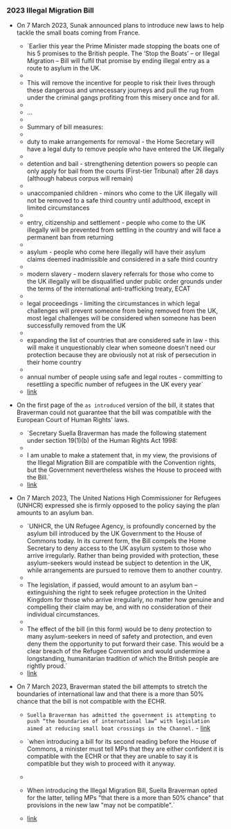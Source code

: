 ### 2023 Illegal Migration Bill
- On 7 March 2023, Sunak announced plans to introduce new laws to help tackle the small boats coming from France.
    
    - `Earlier this year the Prime Minister made stopping the boats one of his 5 promises to the British people. The ‘Stop the Boats’ – or Illegal Migration – Bill will fulfil that promise by ending illegal entry as a route to asylum in the UK.  
    -   
    - This will remove the incentive for people to risk their lives through these dangerous and unnecessary journeys and pull the rug from under the criminal gangs profiting from this misery once and for all.  
    -   
    - ...  
    -   
    - Summary of bill measures:  
    -   
    - duty to make arrangements for removal - the Home Secretary will have a legal duty to remove people who have entered the UK illegally  
    -   
    - detention and bail - strengthening detention powers so people can only apply for bail from the courts (First-tier Tribunal) after 28 days (although habeus corpus will remain)  
    -   
    - unaccompanied children - minors who come to the UK illegally will not be removed to a safe third country until adulthood, except in limited circumstances  
    -   
    - entry, citizenship and settlement - people who come to the UK illegally will be prevented from settling in the country and will face a permanent ban from returning  
    -   
    - asylum - people who come here illegally will have their asylum claims deemed inadmissible and considered in a safe third country  
    -   
    - modern slavery - modern slavery referrals for those who come to the UK illegally will be disqualified under public order grounds under the terms of the international anti-trafficking treaty, ECAT  
    -   
    - legal proceedings - limiting the circumstances in which legal challenges will prevent someone from being removed from the UK, most legal challenges will be considered when someone has been successfully removed from the UK  
    -   
    - expanding the list of countries that are considered safe in law - this will make it unquestionably clear when someone doesn’t need our protection because they are obviously not at risk of persecution in their home country  
    -   
    - annual number of people using safe and legal routes - committing to resettling a specific number of refugees in the UK every year`  
    - [link](https://www.gov.uk/government/news/ground-breaking-new-laws-to-stop-the-boats)
    
- On the first page of the `as introduced` version of the bill, it states that Braverman could not guarantee that the bill was compatible with the European Court of Human Rights' laws.
    
    - `Secretary Suella Braverman has made the following statement under section 19(1)(b) of the Human Rights Act 1998:  
    -   
    - I am unable to make a statement that, in my view, the provisions of the Illegal Migration Bill are compatible with the Convention rights, but the Government nevertheless wishes the House to proceed with the Bill.`  
    - [link](https://publications.parliament.uk/pa/bills/cbill/58-03/0262/220262.pdf)
    
- On 7 March 2023, The United Nations High Commissioner for Refugees (UNHCR) expressed she is firmly opposed to the policy saying the plan amounts to an asylum ban.
    
    - `UNHCR, the UN Refugee Agency, is profoundly concerned by the asylum bill introduced by the UK Government to the House of Commons today. In its current form, the Bill compels the Home Secretary to deny access to the UK asylum system to those who arrive irregularly. Rather than being provided with protection, these asylum-seekers would instead be subject to detention in the UK, while arrangements are pursued to remove them to another country.  
    -   
    - The legislation, if passed, would amount to an asylum ban – extinguishing the right to seek refugee protection in the United Kingdom for those who arrive irregularly, no matter how genuine and compelling their claim may be, and with no consideration of their individual circumstances.  
    -   
    - The effect of the bill (in this form) would be to deny protection to many asylum-seekers in need of safety and protection, and even deny them the opportunity to put forward their case. This would be a clear breach of the Refugee Convention and would undermine a longstanding, humanitarian tradition of which the British people are rightly proud.`  
    - [link](https://www.unhcr.org/uk/news/press/2023/3/6407794e4/statement-on-uk-asylum-bill.html)
    
- On 7 March 2023, Braverman stated the bill attempts to stretch the boundaries of international law and that there is a more than 50% chance that the bill is not compatible with the ECHR.
    
    - `Suella Braverman has admitted the government is attempting to push “the boundaries of international law” with legislation aimed at reducing small boat crossings in the Channel.` - [link](https://www.theguardian.com/uk-news/2023/mar/07/suella-braverman-small-boats-plan-push-boundaries-international-law-rishi-sunak)
    
    - `when introducing a bill for its second reading before the House of Commons, a minister must tell MPs that they are either confident it is compatible with the ECHR or that they are unable to say it is compatible but they wish to proceed with it anyway.  
    -   
    - When introducing the Illegal Migration Bill, Suella Braverman opted for the latter, telling MPs "that there is a more than 50% chance" that provisions in the new law "may not be compatible".`  
    - [link](https://news.sky.com/story/is-the-governments-new-illegal-migration-bill-legal-12827857)
    